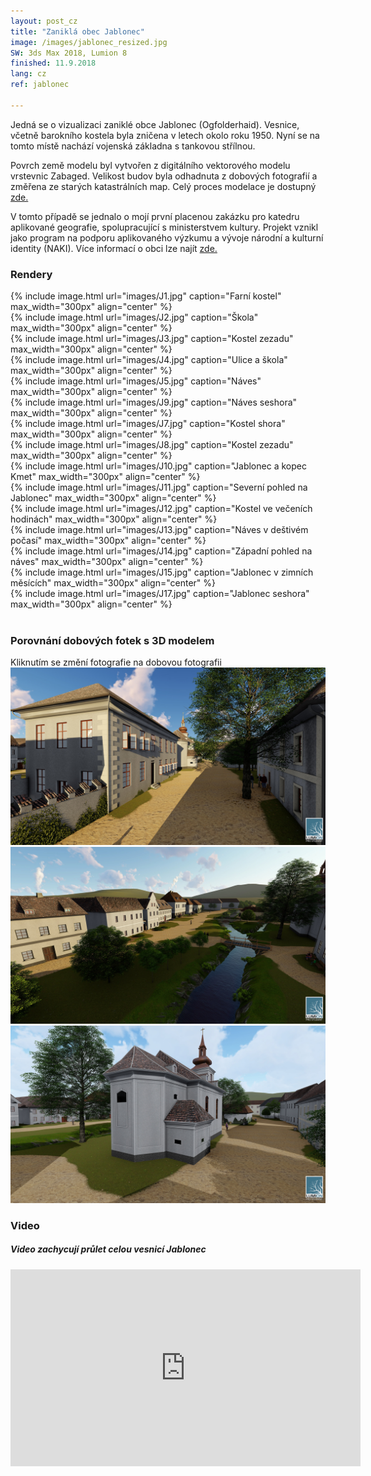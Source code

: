 ```yaml
---
layout: post_cz
title: "Zaniklá obec Jablonec"
image: /images/jablonec_resized.jpg
SW: 3ds Max 2018, Lumion 8
finished: 11.9.2018
lang: cz
ref: jablonec

---
```



Jedná se o vizualizaci zaniklé obce Jablonec (Ogfolderhaid). Vesnice, včetně barokního kostela byla zničena v letech okolo roku 1950. Nyní se na tomto místě nachází vojenská základna s tankovou střílnou. 

Povrch země modelu byl vytvořen z digitálního vektorového modelu vrstevnic Zabaged. Velikost budov byla odhadnuta z dobových fotografií a změřena ze starých katastrálních map. Celý proces modelace je dostupný [zde.](https://drive.google.com/file/d/1w02unMZdq4FX71KxRKYxF9ETLqT3ZAy3/view?usp=sharing)

V tomto případě se jednalo o mojí první placenou zakázku pro katedru aplikované geografie, spolupracující s ministerstvem kultury. Projekt vznikl jako program na podporu aplikovaného výzkumu a vývoje národní a kulturní identity (NAKI). Více informací o obci lze najít [zde.](http://www.zaniklekrajiny.cz/atlas/modelova-uzemi/boletice)

<h3> Rendery </h3>
{% include image.html url="images/J1.jpg" caption="Farní kostel" max_width="300px" align="center" %}
<br>
{% include image.html url="images/J2.jpg" caption="Škola" max_width="300px" align="center" %}
<br>
{% include image.html url="images/J3.jpg" caption="Kostel zezadu" max_width="300px" align="center" %}
<br>
{% include image.html url="images/J4.jpg" caption="Ulice a škola" max_width="300px" align="center" %}
<br>
{% include image.html url="images/J5.jpg" caption="Náves" max_width="300px" align="center" %}
<br>
{% include image.html url="images/J9.jpg" caption="Náves seshora" max_width="300px" align="center" %}
<br>
{% include image.html url="images/J7.jpg" caption="Kostel shora" max_width="300px" align="center" %}
<br>
{% include image.html url="images/J8.jpg" caption="Kostel zezadu" max_width="300px" align="center" %}
<br>
{% include image.html url="images/J10.jpg" caption="Jablonec a kopec Kmet" max_width="300px" align="center" %}
<br>
{% include image.html url="images/J11.jpg" caption="Severní pohled na Jablonec" max_width="300px" align="center" %}
<br>
{% include image.html url="images/J12.jpg" caption="Kostel ve večeních hodinách" max_width="300px" align="center" %}
<br>
{% include image.html url="images/J13.jpg" caption="Náves v deštivém počasí" max_width="300px" align="center" %}
<br>
{% include image.html url="images/J14.jpg" caption="Západní pohled na náves" max_width="300px" align="center" %}
<br>
{% include image.html url="images/J15.jpg" caption="Jablonec v zimních měsících" max_width="300px" align="center" %}
<br>
{% include image.html url="images/J17.jpg" caption="Jablonec seshora" max_width="300px" align="center" %}
<br><br>
<h3> Porovnání dobových fotek s 3D modelem </h3>
Kliknutím se změní fotografie na dobovou fotografii
<br>

<img alt="Street"  src="images/J2.jpg" id = "imgClickAndChange" />

<script>     
var images = ["images/J2.jpg", "images/J2O.jpg"]
var imgState = 0;
var imgTag = document.getElementById("imgClickAndChange");

imgTag.addEventListener("click", function (event) {
  imgState = (++imgState % images.length);
  event.target.src = images[imgState];
});

</script> 

<br>
    <img alt="Townhall" src="images/J9.jpg"  id="imgClickAndChange2"   />
    
<script>     
var images2 = ["images/J9.jpg", "images/J9O.jpg"]
var imgState = 0;
var imgTag = document.getElementById("imgClickAndChange2");

imgTag.addEventListener("click", function (event) {
  imgState = (++imgState % images.length);
  event.target.src = images2[imgState];
});

</script> 

<br>

<img alt="Square2" src="images/J8.jpg"  id="imgClickAndChange3"   />

<script>     
var images3 = ["images/J8.jpg", "images/J8O.jpg"]
var imgState = 0;
var imgTag = document.getElementById("imgClickAndChange3");

imgTag.addEventListener("click", function (event) {
  imgState = (++imgState % images.length);
  event.target.src = images3[imgState];
});

</script> 

<h3> Video </h3>
<h5>Video zachycují průlet celou vesnicí Jablonec</h5>

<iframe width="560" height="315" src="https://www.youtube.com/embed/yBfG8Soaxw4" frameborder="0" allow="accelerometer; autoplay; encrypted-media; gyroscope; picture-in-picture" allowfullscreen></iframe>